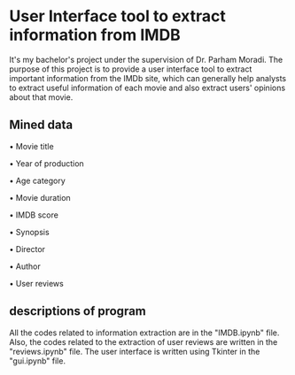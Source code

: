 
# User Interface tool to extract information from IMDB

It's my bachelor's project under the supervision of Dr. Parham Moradi. The purpose of this project is to provide a user interface tool to extract important information from the IMDb site, which can generally help analysts to extract useful information of each movie and also extract users' opinions about that movie.






## Mined data

•	Movie title

•	Year of production

•	Age category

•	Movie duration

•	IMDB score

•	Synopsis

•	Director

•	Author

•	User reviews


## descriptions of program

All the codes related to information extraction are in the "IMDB.ipynb" file. Also, the codes related to the extraction of user reviews are written in the "reviews.ipynb" file.
The user interface is written using Tkinter in the "gui.ipynb" file.
